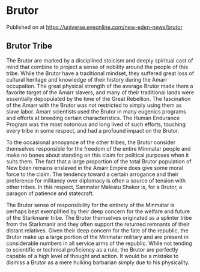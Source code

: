 # Brutor
Published on  at https://universe.eveonline.com/new-eden-news/brutor

## Brutor Tribe

The Brutor are marked by a disciplined stoicism and deeply spiritual cast of mind that combine to project a sense of nobility around the people of this tribe. While the Brutor have a traditional mindset, they suffered great loss of cultural heritage and knowledge of their history during the Amarr occupation. The great physical strength of the average Brutor made them a favorite target of the Amarr slavers, and many of their traditional lands were essentially depopulated by the time of the Great Rebellion. The fascination of the Amarr with the Brutor was not restricted to simply using them as slave labor. Amarr scientists used the Brutor in many eugenics programs and efforts at breeding certain characteristics. The Human Endurance Program was the most notorious and long lived of such efforts, touching every tribe in some respect, and had a profound impact on the Brutor.

To the occasional annoyance of the other tribes, the Brutor consider themselves responsible for the freedom of the entire Minmatar people and make no bones about standing on this claim for political purposes when it suits them. The fact that a large proportion of the total Brutor population of New Eden remains enslaved in the Amarr Empire does give some moral force to the claim. The tendency toward a certain arrogance and their preference for militancy over diplomacy is often a source of tension with other tribes. In this respect, Sanmatar Maleatu Shakor is, for a Brutor, a paragon of patience and statecraft.

The Brutor sense of responsibility for the entirety of the Minmatar is perhaps best exemplified by their deep concern for the welfare and future of the Starkmanir tribe. The Brutor themselves originated as a splinter tribe from the Starkmanir and they often support the returned remnants of their distant relatives. Given their deep concern for the fate of the republic, the Brutor make up a large portion of the Minmatar military and are present in considerable numbers in all service arms of the republic. While not tending to scientific or technical proficiency as a rule, the Brutor are perfectly capable of a high level of thought and action. It would be a mistake to dismiss a Brutor as a mere hulking barbarian simply due to his physicality.
